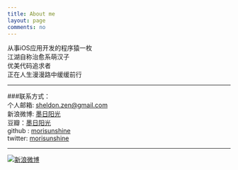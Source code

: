 ```yaml
---
title: About me
layout: page
comments: no
---
```

   	
从事iOS应用开发的程序猿一枚   
江湖自称治愈系萌汉子   
优美代码追求者   
正在人生漫漫路中缓缓前行  

----

###联系方式：        
个人邮箱: [sheldon.zen@gmail.com](mailto:sheldon.zen@gmail.com)     
新浪微博: [墨日阳光](http://weibo.com/u/1626743220)	 
豆瓣：[墨日阳光](http://www.douban.com/people/39009519/)    
github : [morisunshine](https://github.com/morisunshine)        
twitter: [morisunshine](https://twitter.com/morisunshine)

----


[![新浪微博](http://service.t.sina.com.cn/widget/qmd/1626743220/f78fbcd2/1.png)](http://weibo.com/u/1626743220?s=6uyXnP)
